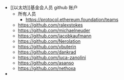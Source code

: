 - [[以太坊]]基金会人员 github 账户
	- 所有人员
		- https://protocol.ethereum.foundation/teams
	- https://github.com/ralexstokes
	- https://github.com/michaelneuder
	- https://github.com/jacobkaufmann
	- https://github.com/Nerolation
	- https://github.com/vbuterin
	- https://github.com/dankrad
	- https://github.com/luca-zanolini
	- https://github.com/asanso
	- https://github.com/nethoxa
-